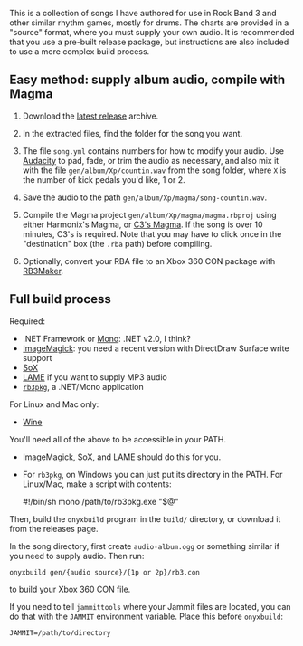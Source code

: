 This is a collection of songs I have authored for use in Rock Band 3 and other
similar rhythm games, mostly for drums. The charts are provided in a "source"
format, where you must supply your own audio. It is recommended that you use a
pre-built release package, but instructions are also included to use a more
complex build process.

## Easy method: supply album audio, compile with Magma

  1. Download the [latest release][releases] archive.

[releases]: https://github.com/mtolly/onyxite-customs/releases

  2. In the extracted files, find the folder for the song you want.

  3. The file `song.yml` contains numbers for how to modify your audio.
    Use [Audacity][] to pad, fade, or trim the audio as necessary, and also mix
    it with the file `gen/album/Xp/countin.wav` from the song folder, where
    `X` is the number of kick pedals you'd like, 1 or 2.

[Audacity]: http://audacity.sourceforge.net/

  4. Save the audio to the path `gen/album/Xp/magma/song-countin.wav`.

  5. Compile the Magma project `gen/album/Xp/magma/magma.rbproj` using either
    Harmonix's Magma, or [C3's Magma][c3magma]. If the song is over 10 minutes,
    C3's is required. Note that you may have to click once in the
    "destination" box (the `.rba` path) before compiling.

[c3magma]: http://www.pksage.com/ccc/forums/viewtopic.php?f=12&t=381

  6. Optionally, convert your RBA file to an Xbox 360 CON package with
    [RB3Maker][].

[RB3Maker]: http://rockband.scorehero.com/forum/viewtopic.php?t=34542

## Full build process

Required:

* .NET Framework or [Mono](http://www.mono-project.com):
  .NET v2.0, I think?
* [ImageMagick](http://www.imagemagick.org):
  you need a recent version with DirectDraw Surface write support
* [SoX](http://sox.sourceforge.net/)
* [LAME](http://lame.sourceforge.net/) if you want to supply MP3 audio
* [`rb3pkg`](https://github.com/mtolly/rb3tools/releases/download/v0.1/rb3pkg_v0.1_dotnet.zip),
  a .NET/Mono application

For Linux and Mac only:

* [Wine](http://www.winehq.org)

You'll need all of the above to be accessible in your PATH.

* ImageMagick, SoX, and LAME should do this for you.
* For `rb3pkg`, on Windows you can just put its directory in the PATH.
  For Linux/Mac, make a script with contents:

    #!/bin/sh
    mono /path/to/rb3pkg.exe "$@"

Then, build the `onyxbuild` program in the `build/` directory, or download it
from the releases page.

In the song directory, first create `audio-album.ogg` or something similar if
you need to supply audio. Then run:

    onyxbuild gen/{audio source}/{1p or 2p}/rb3.con

to build your Xbox 360 CON file.

If you need to tell `jammittools` where your Jammit files are located, you can
do that with the `JAMMIT` environment variable. Place this before `onyxbuild`:

    JAMMIT=/path/to/directory
